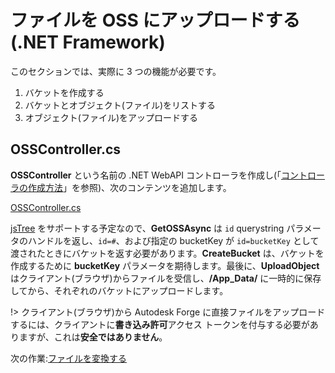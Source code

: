# ファイルを OSS にアップロードする(.NET Framework)

このセクションでは、実際に 3 つの機能が必要です。

1. バケットを作成する
2. バケットとオブジェクト(ファイル)をリストする
3. オブジェクト(ファイル)をアップロードする

## OSSController.cs

**OSSController** という名前の .NET WebAPI コントローラを作成し(「[コントローラの作成方法](/ja-JP/environment/setup/net_controller)」を参照)、次のコンテンツを追加します。

[OSSController.cs](_snippets/viewmodels/net/OSSController.cs ':include :type=code csharp')

[jsTree](https://www.jstree.com/) をサポートする予定なので、**GetOSSAsync** は `id` querystring パラメータのハンドルを返し、`id=#`、および指定の bucketKey が `id=bucketKey` として渡されたときにバケットを返す必要があります。**CreateBucket** は、バケットを作成するために **bucketKey** パラメータを期待します。最後に、**UploadObject** はクライアント(ブラウザ)からファイルを受信し、**/App_Data/** に一時的に保存してから、それぞれのバケットにアップロードします。

!> クライアント(ブラウザ)から Autodesk Forge に直接ファイルをアップロードするには、クライアントに**書き込み許可**アクセス トークンを付与する必要がありますが、これは**安全ではありません**。

次の作業:[ファイルを変換する](/ja-JP/modelderivative/translate/)